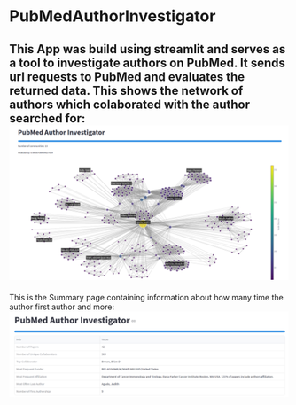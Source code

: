 # PubMedAuthorInvestigator

This App was build using streamlit and serves as a tool to investigate authors on PubMed. It sends url requests to PubMed and evaluates the returned data. This shows the network of authors which colaborated with the author searched for:
![Network](Network.png)
---
This is the Summary page containing information about how many time the author first author and more:
![Summary](Summary.png)